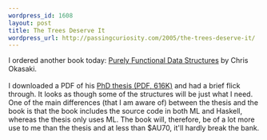 ```yaml
--- 
wordpress_id: 1608
layout: post
title: The Trees Deserve It
wordpress_url: http://passingcuriosity.com/2005/the-trees-deserve-it/
---
```

I ordered another book today: <a href="http://www.cambridge.org/aus/catalogue/catalogue.asp?isbn=0521663504">Purely Functional Data Structures</a> by Chris Okasaki.<br /><br />I downloaded a PDF of his <a href="http://www-2.cs.cmu.edu/~rwh/theses/okasaki.pdf">PhD thesis (PDF, 616K)</a> and had a brief flick through. It looks as though some of the structures will be just what I need. One of the main differences (that I am aware of) between the thesis and the book is that the book includes the source code in both ML and Haskell, whereas the thesis only uses ML. The book will, therefore, be of a lot more use to me than the thesis and at less than $AU70, it'll hardly break the bank.
